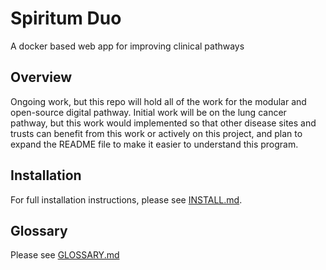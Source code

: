 # Spiritum Duo
A docker based web app for improving clinical pathways

## Overview
Ongoing work, but this repo will hold all of the work for the modular and open-source digital pathway. Initial work will be on the lung cancer pathway, but this work would implemented so that other disease sites and trusts can benefit from this work or actively on this project, and plan to expand the README file to make it easier to understand this program.

## Installation
For full installation instructions, please see [INSTALL.md](INSTALL.md).

## Glossary
Please see [GLOSSARY.md](GLOSSARY.md)
